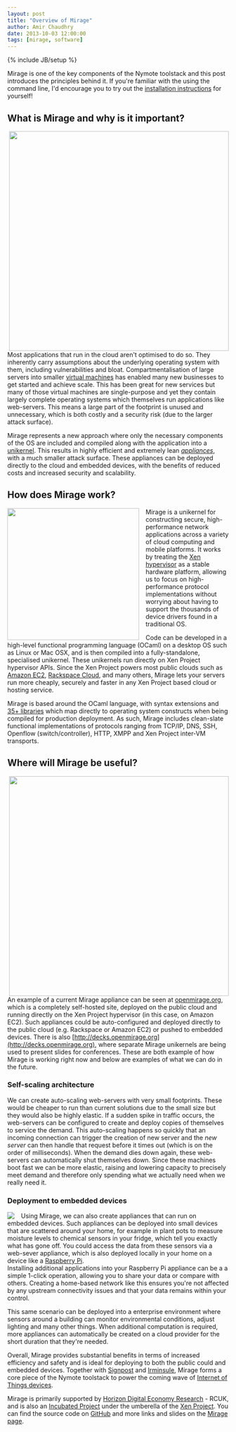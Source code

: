 ```yaml
---
layout: post
title: "Overview of Mirage"
author: Amir Chaudhry
date: 2013-10-03 12:00:00
tags: [mirage, software]
---
```

{% include JB/setup %}

Mirage is one of the key components of the Nymote toolstack and this post 
introduces the principles behind it. If you're familiar with the using the 
command line, I'd encourage you to try out the 
[installation instructions][mirage-install] for yourself!

## What is Mirage and why is it important? 

<a href="http://www.berndnaut.nl/images/NimbusNP3web.jpg"><img style="float:right; margin-left: 15px;" width="500" src="/images/nimbus-np3-smilde.jpg"></a>
Most applications that run in the cloud aren't optimised to do so.  They 
inherently carry assumptions about the underlying operating system with 
them, including vulnerabilities and bloat. 
Compartmentalisation of large servers into smaller [virtual machines][] has 
enabled many new businesses to get started and achieve scale.  This has been 
great for new services but many of those virtual machines are single-purpose 
and yet they contain largely complete operating systems which themselves run 
applications like web-servers.  This means a large part of the footprint is 
unused and unnecessary, which is both costly and a security risk (due to the 
larger attack surface).

Mirage represents a new approach where only the necessary components of the 
OS are included and compiled along with the application into a 
[unikernel][].
This results in highly efficient and extremely lean *[appliances][]*, with a 
much smaller attack surface.  These appliances can be deployed directly to 
the cloud and embedded devices, with the benefits of reduced costs and 
increased security and scalability.

## How does Mirage work?

<a href="http://www.xenproject.org/developers/teams/hypervisor.html"><img style="float:left; margin-right: 15px;" width="300" src="/images/Xen-Panda-Ecosystem-1-500px.png"></a>
Mirage is a unikernel for constructing secure, high-performance network 
applications across a variety of cloud computing and mobile platforms. It 
works by treating the [Xen hypervisor][Xen] as a stable hardware platform, allowing 
us to focus on high-performance protocol implementations without worrying 
about having to support the thousands of device drivers found in a 
traditional OS.

Code can be developed in a high-level functional programming language (OCaml)
on a desktop OS such as Linux or Mac OSX, and is then compiled into a 
fully-standalone, specialised unikernel. These unikernels run directly 
on Xen Project hypervisor APIs. Since the Xen Project powers most public 
clouds such as [Amazon EC2][], [Rackspace Cloud][], and many others, Mirage 
lets your servers run more cheaply, securely and faster in any Xen Project 
based cloud or hosting service.

Mirage is based around the OCaml language, with syntax extensions and 
[35+ libraries][mirage-repos] which map directly to operating system constructs when being 
compiled for production deployment. As such, Mirage includes clean-slate 
functional implementations of protocols ranging from TCP/IP, DNS, SSH, 
Openflow (switch/controller), HTTP, XMPP and Xen Project inter-VM transports.

<!--Some of the new applications we are building using Mirage include the 
next-generation Xen Cloud Platform (a widely deployed open-source Xen 
distribution), dubbed [Project Windsor][]. -->


## Where will Mirage be useful?

<a href="http://www.flickr.com/photos/radnezeoz/7343684238/"><img style="float:right; margin-left: 15px;" width="500" src="/images/cumulous-cruisin.jpg"></a>
An example of a current Mirage appliance can be seen at 
[openmirage.org][mirage-www], 
which is a completely self-hosted site, deployed on the public cloud and running directly on the Xen Project hypervisor (in this case, on 
Amazon EC2). Such appliances could be auto-configured and deployed directly 
to the public cloud (e.g. Rackspace or Amazon EC2) or pushed to embedded 
devices. There is also 
[http://decks.openmirage.org](http://decks.openmirage.org), where separate 
Mirage unikernels are being used to present slides for conferences.  These 
are both example of how Mirage is working right now and below are examples 
of what we can do in the future.

### Self-scaling architecture

We can create auto-scaling web-servers with very small footprints.  These 
would be cheaper to run than current solutions due to the small size but 
they would also be highly elastic.  If a sudden spike in traffic occurs, the 
web-servers can be configured to create and deploy copies of themselves to 
service the demand.  This auto-scaling happens so quickly that an incoming 
connection can trigger the creation of new server and the *new server* can 
then handle that request before it times out (which is on the order of 
milliseconds). When the demand dies down again, these web-servers can 
automatically shut themselves down. Since these machines boot fast we can be 
more elastic, raising and lowering capacity to precisely meet demand and 
therefore only spending what we actually need when we really need it.

### Deployment to embedded devices

<a href="http://www.flickr.com/photos/lukew/6171377827/"><img style="float:left; margin-right: 15px;" src="/images/device-love.jpg"></a>
Using Mirage, we can also create appliances that can run on embedded devices.
Such appliances can be deployed into small devices that are scattered 
around your home, for example in plant pots to measure moisture levels to 
chemical sensors 
in your fridge, which tell you exactly what has gone off.  You could access 
the data from these sensors via a web-sever appliance, which is also 
deployed locally in your home on a device like a [Raspberry Pi][RPi].  
Installing additional applications into your Raspberry Pi appliance can be a 
a simple 1-click operation, allowing you to share your data or compare with 
others.  Creating a home-based network like this ensures you're not affected 
by any upstream connectivity issues and that your data remains within your 
control.  

This same scenario can be deployed into a enterprise environment where 
sensors around a building can monitor environmental conditions, adjust 
lighting and many other things.  When additional computation is required, 
more appliances can automatically be created on a cloud provider for the 
short duration that they're needed.

Overall, Mirage provides substantial benefits in terms of increased 
efficiency and safety and is ideal for deploying to both the public could 
and embedded devices.  Together with [Signpost][] and [Irminsule][], Mirage 
forms a core piece of the Nymote toolstack to power the coming wave of 
[Internet of Things devices][iot-wiki].  

Mirage is primarily supported by [Horizon Digital Economy Research][horizon] - RCUK, and is also an 
[Incubated Project](http://www.xenproject.org/developers/teams/mirage-os.html) 
under the umberella of the [Xen Project](http://www.xenproject.org). 
You can find the source code on [GitHub][mirage-github] and more links and
slides on the [Mirage page](/software/mirage).


[mirage-install]: http://openmirage.org/wiki/install
[unikernel]: /docs/2013-asplos-mirage.pdf
[virtual machines]: http://en.wikipedia.org/wiki/Virtual_machine
[appliances]: http://en.wikipedia.org/wiki/Virtual_appliance
[Amazon EC2]: http://aws.amazon.com/ec2/
[Rackspace Cloud]: http://www.rackspace.com/cloud/
[Xen]: http://www.xenproject.org/developers/teams/hypervisor.html
[mirage-repos]: https://github.com/mirage
[Project Windsor]: http://blogs.citrix.com/2012/05/17/introducing-windsor-a-new-xen-based-virtualization-architecture/
[mirage-www]: http://openmirage.org
[RPi]: http://www.raspberrypi.org
[Signpost]: /software/signpost
[Irminsule]: /software/irminsule
[iot-wiki]: http://en.wikipedia.org/wiki/Internet_of_Things
[horizon]: http://www.horizon.ac.uk
[mirage-github]: http://github.com/mirage
